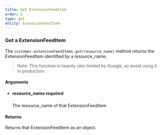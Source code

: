 ```yaml
---
title: Get ExtensionFeedItem 
order: 2
type: get
entity: ExtensionFeedItem 
---
```


### Get a ExtensionFeedItem 

The `customer.extensionFeedItems.get(resource_name)` method returns the ExtensionFeedItem identified by a resource_name. 

> Note: This function is heavily rate-limited by Google, so avoid using it in production.


#### Arguments

- ##### resource_name *required*
    The resource_name of that ExtensionFeedItem


#### Returns

Returns that ExtensionFeedItem as an object.
